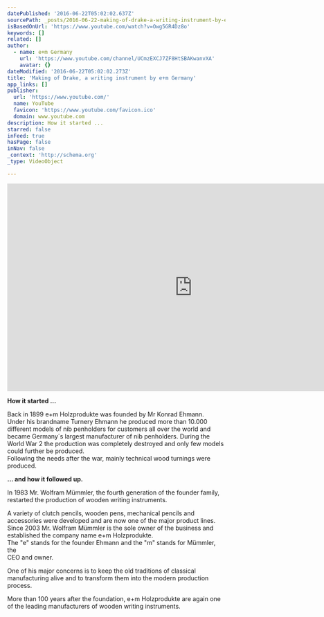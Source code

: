 ```yaml
---
datePublished: '2016-06-22T05:02:02.637Z'
sourcePath: _posts/2016-06-22-making-of-drake-a-writing-instrument-by-em-germany.md
isBasedOnUrl: 'https://www.youtube.com/watch?v=Owg5GR4Dz8o'
keywords: []
related: []
author:
  - name: e+m Germany
    url: 'https://www.youtube.com/channel/UCmzEXCJ7ZF8HtSBAKwanvXA'
    avatar: {}
dateModified: '2016-06-22T05:02:02.273Z'
title: 'Making of Drake, a writing instrument by e+m Germany'
app_links: []
publisher:
  url: 'https://www.youtube.com/'
  name: YouTube
  favicon: 'https://www.youtube.com/favicon.ico'
  domain: www.youtube.com
description: How it started ...
starred: false
inFeed: true
hasPage: false
inNav: false
_context: 'http://schema.org'
_type: VideoObject

---
```

<iframe src="https://cdn.embedly.com/widgets/media.html?src=https%3A%2F%2Fwww.youtube.com%2Fembed%2FOwg5GR4Dz8o%3Ffeature%3Doembed&amp;url=http%3A%2F%2Fwww.youtube.com%2Fwatch%3Fv%3DOwg5GR4Dz8o&amp;image=https%3A%2F%2Fi.ytimg.com%2Fvi%2FOwg5GR4Dz8o%2Fhqdefault.jpg&amp;key=b7d04c9b404c499eba89ee7072e1c4f7&amp;type=text%2Fhtml&amp;schema=youtube" width="854" height="480" scrolling="no" frameborder="0" allowfullscreen="" style=""></iframe>

**How it started ...**

Back in 1899 e+m Holzprodukte was founded by Mr Konrad Ehmann.   
Under his brandname Turnery Ehmann he produced more than 10.000 different models of nib penholders for customers all over the world and became Germany´s largest manufacturer of nib penholders. During the World War 2 the production was completely destroyed and only few models could further be produced.   
Following the needs after the war, mainly technical wood turnings were produced.

**... and how it followed up.**

In 1983 Mr. Wolfram Mümmler, the fourth generation of the founder family, restarted the production of wooden writing instruments.

A variety of clutch pencils, wooden pens, mechanical pencils and accessories were developed and are now one of the major product lines.  
Since 2003 Mr. Wolfram Mümmler is the sole owner of the business and established the company name e+m Holzprodukte.  
The "e" stands for the founder Ehmann and the "m" stands for Mümmler, the   
CEO and owner.

One of his major concerns is to keep the old traditions of classical manufacturing alive and to transform them into the modern production process.

More than 100 years after the foundation, e+m Holzprodukte are again one of the leading manufacturers of wooden writing instruments.